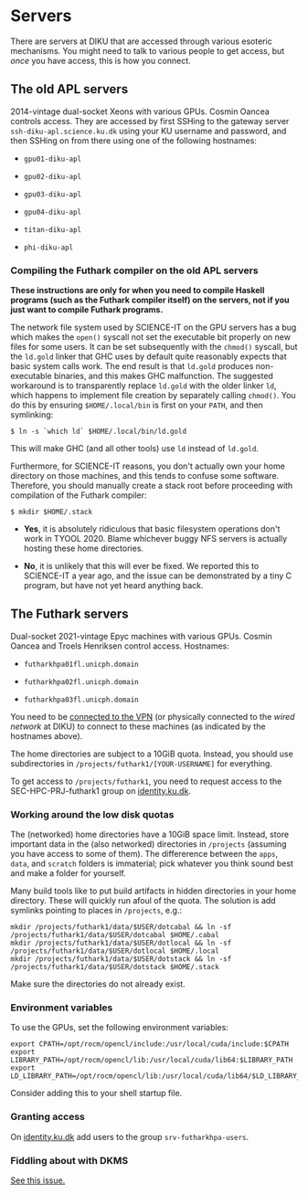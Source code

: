 # Servers

There are servers at DIKU that are accessed through various esoteric
mechanisms.  You might need to talk to various people to get access,
but *once* you have access, this is how you connect.

## The old APL servers

2014-vintage dual-socket Xeons with various GPUs.  Cosmin Oancea
controls access.  They are accessed by first SSHing to the gateway
server `ssh-diku-apl.science.ku.dk` using your KU username and
password, and then SSHing on from there using one of the following hostnames:

* `gpu01-diku-apl`

* `gpu02-diku-apl`

* `gpu03-diku-apl`

* `gpu04-diku-apl`

* `titan-diku-apl`

* `phi-diku-apl`


### Compiling the Futhark compiler on the old APL servers

**These instructions are only for when you need to compile Haskell
programs (such as the Futhark compiler itself) on the servers, not if
you just want to compile Futhark programs.**

The network file system used by SCIENCE-IT on the GPU servers has a
bug which makes the `open()` syscall not set the executable bit
properly on new files for some users.  It can be set subsequently with
the `chmod()` syscall, but the `ld.gold` linker that GHC uses by
default quite reasonably expects that basic system calls work.  The
end result is that `ld.gold` produces non-executable binaries, and
this makes GHC malfunction.  The suggested workaround is to
transparently replace `ld.gold` with the older linker `ld`, which
happens to implement file creation by separately calling `chmod()`.
You do this by ensuring `$HOME/.local/bin` is first on your `PATH`,
and then symlinking:

```
$ ln -s `which ld` $HOME/.local/bin/ld.gold
```

This will make GHC (and all other tools) use `ld` instead of `ld.gold`.

Furthermore, for SCIENCE-IT reasons, you don't actually own your home directory
on those machines, and this tends to confuse some software. Therefore, you
should manually create a stack root before proceeding with compilation
of the Futhark compiler:

```
$ mkdir $HOME/.stack
```

* **Yes**, it is absolutely ridiculous that basic filesystem
  operations don't work in TYOOL 2020.  Blame whichever buggy NFS
  servers is actually hosting these home directories.

* **No**, it is unlikely that this will ever be fixed.  We reported
  this to SCIENCE-IT a year ago, and the issue can be demonstrated by
  a tiny C program, but have not yet heard anything back.


## The Futhark servers

Dual-socket 2021-vintage Epyc machines with various GPUs.  Cosmin
Oancea and Troels Henriksen control access.  Hostnames:

* `futharkhpa01fl.unicph.domain`

* `futharkhpa02fl.unicph.domain`

* `futharkhpa03fl.unicph.domain`

You need to be [connected to the VPN](vpn.md) (or physically connected
to the *wired network* at DIKU) to connect to these machines (as
indicated by the hostnames above).

The home directories are subject to a 10GiB quota. Instead, you should use subdirectories in `/projects/futhark1/[YOUR-USERNAME]` for everything.

To get access to `/projects/futhark1`, you need to request access to
the SEC-HPC-PRJ-futhark1 group on
[identity.ku.dk](https://identity.ku.dk).

### Working around the low disk quotas

The (networked) home directories have a 10GiB space limit.  Instead,
store important data in the (also networked) directories in
`/projects` (assuming you have access to some of them).  The
differerence between the `apps`, `data`, and `scratch` folders is
immaterial; pick whatever you think sound best and make a folder for
yourself.

Many build tools like to put build artifacts in hidden directories in
your home directory.  These will quickly run afoul of the quota.  The
solution is add symlinks pointing to places in `/projects`, e.g.:

```
mkdir /projects/futhark1/data/$USER/dotcabal && ln -sf /projects/futhark1/data/$USER/dotcabal $HOME/.cabal
mkdir /projects/futhark1/data/$USER/dotlocal && ln -sf /projects/futhark1/data/$USER/dotlocal $HOME/.local
mkdir /projects/futhark1/data/$USER/dotstack && ln -sf /projects/futhark1/data/$USER/dotstack $HOME/.stack
```

Make sure the directories do not already exist.

### Environment variables

To use the GPUs, set the following environment variables:

```
export CPATH=/opt/rocm/opencl/include:/usr/local/cuda/include:$CPATH
export LIBRARY_PATH=/opt/rocm/opencl/lib:/usr/local/cuda/lib64:$LIBRARY_PATH
export LD_LIBRARY_PATH=/opt/rocm/opencl/lib:/usr/local/cuda/lib64/$LD_LIBRARY_PATH
```

Consider adding this to your shell startup file.

### Granting access

On [identity.ku.dk](https://identity.ku.dk) add users to the group
`srv-futharkhpa-users`.

### Fiddling about with DKMS

[See this issue.](https://github.com/RadeonOpenCompute/ROCm/issues/1318)
